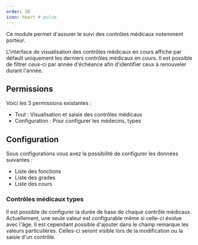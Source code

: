 ```yaml
---
order: 20
icon: heart # pulse
---
```


Ce module permet d'assurer le suivi des contrôles médicaux notemment porteur.

L'interface de visualisation des contrôles médicaux en cours affiche par défault uniquement les derniers contrôles médicaux en cours.
Il est possible de filtrer ceux-ci par année d'échéance afin d'identifier ceux à renouveler durant l'année.

## Permissions

Voici les 3 permissions existantes :

- Tout : Visualisation et saisie des contrôles médicaux
- Configuration : Pour configurer les médecins, types

## Configuration

Sous configurations vous avez la possibilité de configurer les données suivantes :
- Liste des fonctions
- Liste des grades
- Liste des cours

### Contrôles médicaux types

Il est possible de configurer la durée de base de chaque contrôle médicaux.
Actuellement, une seule valeur est configurable même si celle-ci évolue avec l'âge.
Il est cependant possible d'ajouter dans le champ remarque les valeurs particulières.
Celles-ci seront visible lors de la modification ou la saisie d'un contrôle.
